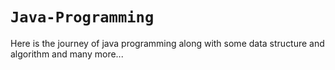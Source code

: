 # **`Java-Programming`**
Here is the journey of java programming along with some data structure and algorithm and many more...
